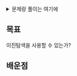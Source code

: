 <details>
  <summary>문제랑 풀이는 여기에</summary>
  
  ### 문제
  Given an array of integers nums which is sorted in ascending order, and an integer target, write a function to search target in nums. If target exists, then return its index. Otherwise, return -1.

  You must write an algorithm with O(log n) runtime complexity.

  ### 풀이
  ```python
  class Solution:
      def search(self, nums, target):
          start, end = 0, len(nums) - 1
          while start <= end:
              mid = (start + end)//2
              if nums[mid] == target: return mid
              if nums[mid] < target:
                  start = mid + 1
              else:
                  end = mid - 1
          return -1
  ```

  ### 런타임 & 메모리
  1. Runtime
    440ms
  2. Memory
    15.5MB

</details>

목표
---
이진탐색을 사용할 수 있는가?

배운점
---
